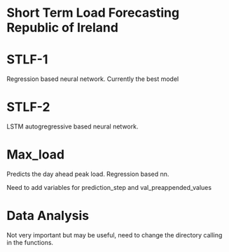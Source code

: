 # Short Term Load Forecasting Republic of Ireland

# STLF-1
  Regression based neural network. Currently the best model

# STLF-2
  LSTM autogregressive based neural network.

# Max_load
  Predicts the day ahead peak load. Regression based nn.
  
  Need to add variables for prediction_step and val_preappended_values
  
  
# Data Analysis
Not very important but may be useful, need to change the directory calling in the functions.
 


